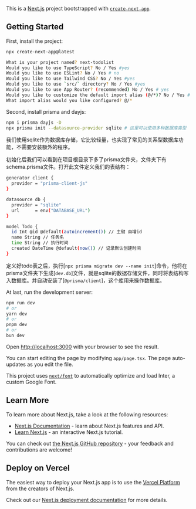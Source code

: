 This is a [Next.js](https://nextjs.org/) project bootstrapped with [`create-next-app`](https://github.com/vercel/next.js/tree/canary/packages/create-next-app).

## Getting Started
First, install the project:

```bash
npx create-next-app@latest

What is your project named? next-todolist
Would you like to use TypeScript? No / Yes #yes
Would you like to use ESLint? No / Yes # no
Would you like to use Tailwind CSS? No / Yes #yes
Would you like to use `src/` directory? No / Yes #yes
Would you like to use App Router? (recommended) No / Yes # yes
Would you like to customize the default import alias (@/*)? No / Yes # yes
What import alias would you like configured? @/*

```
Second, install prisma and dayjs:

```bash
npm i prisma dayjs -D
npx prisma init --datasource-provider sqlite # 这里可以使用多种数据库类型
```
我们使用sqlite作为数据库存储，它比较轻量，也实现了常见的关系型数据库功能，不需要安装额外的程序。

初始化后我们可以看到在项目根目录下多了prisma文件夹，文件夹下有schema.prisma文件。打开此文件定义我们的表结构：

```bash
generator client {
  provider = "prisma-client-js"
}

datasource db {
  provider = "sqlite"
  url      = env("DATABASE_URL")
}

model Todo {
  id Int @id @default(autoincrement()) // 主键 自增id
  name String // 任务名
  time String // 执行时间
  created DateTime @default(now()) // 记录默认创建时间
}
```

定义好todo表之后，执行[`npx prisma migrate dev --name init`]命令，他将在prisma文件夹下生成[`dev.db`]文件，就是sqlite的数据存储文件，同时将表结构写入数据库。并自动安装了[`@prisma/client`]，这个库用来操作数据库。

At last, run the development server:

```bash
npm run dev
# or
yarn dev
# or
pnpm dev
# or
bun dev
```

Open [http://localhost:3000](http://localhost:3000) with your browser to see the result.

You can start editing the page by modifying `app/page.tsx`. The page auto-updates as you edit the file.

This project uses [`next/font`](https://nextjs.org/docs/basic-features/font-optimization) to automatically optimize and load Inter, a custom Google Font.

## Learn More

To learn more about Next.js, take a look at the following resources:

- [Next.js Documentation](https://nextjs.org/docs) - learn about Next.js features and API.
- [Learn Next.js](https://nextjs.org/learn) - an interactive Next.js tutorial.

You can check out [the Next.js GitHub repository](https://github.com/vercel/next.js/) - your feedback and contributions are welcome!

## Deploy on Vercel

The easiest way to deploy your Next.js app is to use the [Vercel Platform](https://vercel.com/new?utm_medium=default-template&filter=next.js&utm_source=create-next-app&utm_campaign=create-next-app-readme) from the creators of Next.js.

Check out our [Next.js deployment documentation](https://nextjs.org/docs/deployment) for more details.
